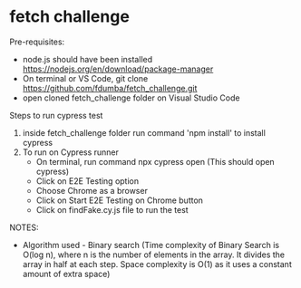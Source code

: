 # fetch challenge
Pre-requisites:
- node.js should have been installed https://nodejs.org/en/download/package-manager
- On terminal or VS Code, git clone https://github.com/fdumba/fetch_challenge.git
- open cloned fetch_challenge folder on Visual Studio Code 

Steps to run cypress test
1. inside fetch_challenge folder run command 'npm install' to install cypress
2. To run on Cypress runner
    - On terminal, run command npx cypress open (This should open cypress)
    - Click on E2E Testing option
    - Choose Chrome as a browser
    - Click on Start E2E Testing on Chrome button
    - Click on findFake.cy.js file to run the test 


NOTES:
- Algorithm used - Binary search (Time complexity of Binary Search is O(log n), where n is the number of elements in the array. It divides the array in half at each step. Space complexity is O(1) as it uses a constant amount of extra space)